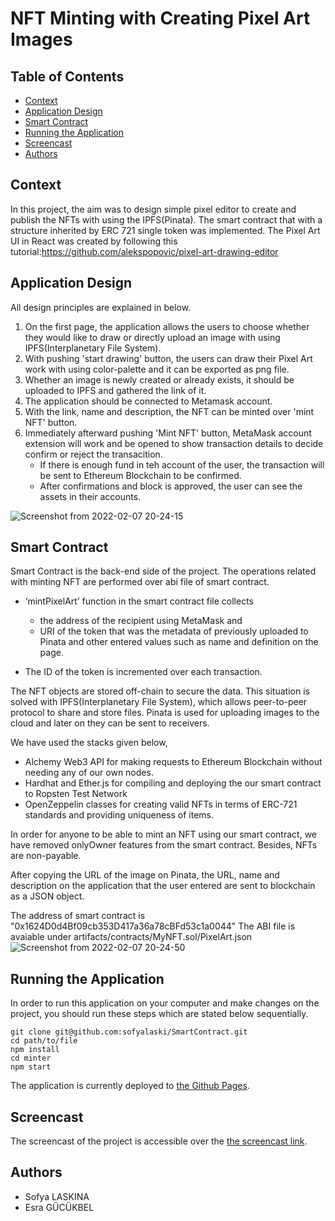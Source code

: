 # NFT Minting with Creating Pixel Art Images

## Table of Contents
- [Context](#context)
- [Application Design](#application-design)
- [Smart Contract](#smart-contract)
- [Running the Application](#running-the-application)
- [Screencast](#screencast)
- [Authors](#authors)


## Context <a name="context"></a>
In this project, the aim was to design simple pixel editor to create and publish the NFTs with using the IPFS(Pinata). The smart contract that with a structure  inherited by ERC 721 single token was implemented. The Pixel Art UI in React was created by following this tutorial:https://github.com/alekspopovic/pixel-art-drawing-editor

## Application Design <a name="application-design"></a>

All design principles are explained in below.

1. On the first page, the application allows the users to choose whether they would like to draw or directly upload an image with using IPFS(Interplanetary File System).
2. With pushing 'start drawing' button, the users can draw their Pixel Art work with using color-palette and it can be exported as png file.
3. Whether an image is newly created or already exists, it should be uploaded to IPFS and gathered the link of it.
4. The application should be connected to Metamask account.
5. With the link, name and description, the NFT can be minted over 'mint NFT' button.
6. Immediately afterward pushing 'Mint NFT' button, MetaMask account extension will work and be opened to show transaction details to decide confirm or reject the transacition.
    - If there is enough fund in teh account of the user, the transaction will be sent to Ethereum Blockchain to be confirmed.
    - After confirmations and block is approved, the user can see the assets in their accounts.

![Screenshot from 2022-02-07 20-24-15](https://user-images.githubusercontent.com/44316816/152857869-7bc50e70-02e1-460e-a4f3-b9ee7519e528.png)


## Smart Contract <a name="smart-contract"></a>

Smart Contract is the back-end side of the project. The operations related with minting NFT are performed over abi file of smart contract. 
- ‘mintPixelArt’ function in the smart contract file collects
    - the address of the recipient using MetaMask and 
    - URI of the token that was the metadata of previously uploaded to Pinata and other entered values such as name and definition on the page.

- The ID of the token is incremented over each transaction. 

The NFT objects are stored off-chain to secure the data. This situation is solved with IPFS(Interplanetary File System), which allows peer-to-peer protocol to share and store files. Pinata is used for uploading images to the cloud and later on they can be sent to receivers.

We have used the stacks given below,
- Alchemy Web3 API for making requests to Ethereum Blockchain without needing any of our own nodes.
- Hardhat and Ether.js for compiling and deploying the our smart contract to Ropsten Test Network
- OpenZeppelin classes for creating valid NFTs in terms of ERC-721 standards and providing uniqueness of items.

In order for anyone to be able to mint an NFT using our smart contract, we have removed onlyOwner features from the smart contract. Besides, NFTs are non-payable.


After copying the URL of the image on Pinata, the URL, name and description on the application that the user entered are sent to blockchain as a JSON object. 

The address of smart contract is "0x1624D0d4Bf09cb353D417a36a78cBFd53c1a0044"
The ABI file is avaiable under artifacts/contracts/MyNFT.sol/PixelArt.json
![Screenshot from 2022-02-07 20-24-50](https://user-images.githubusercontent.com/44316816/152858351-1a70ec74-ba11-4d1d-93d7-f65b85ab3555.png)



## Running the Application <a name="running-the-application"></a>

In order to run this application on your computer and make changes on the project, you should run these steps which are stated below sequentially.

```
git clone git@github.com:sofyalaski/SmartContract.git
cd path/to/file
npm install
cd minter
npm start
```
The application is currently deployed to [the Github Pages](https://esragucukbel.github.io/PixelArtSmartContract/).


## Screencast <a name="screencast"></a>

The screencast of the project is accessible over the [the screencast link](https://vimeo.com/674107811/9fd2da3cc7).


## Authors <a name="authors"></a>

- Sofya LASKINA
- Esra GÜCÜKBEL


